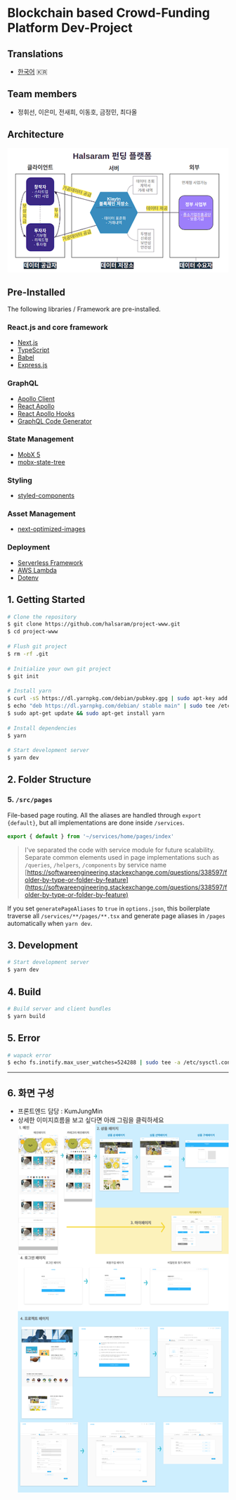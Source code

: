 # Blockchain based Crowd-Funding Platform Dev-Project

## Translations
- [한국어](/translations/ko.md) 🇰🇷

## Team members
- 정휘선, 이은미, 전새희, 이동호, 금정민, 최다올


## Architecture
![](./static/images/architecture.png)

## Pre-Installed
The following libraries / Framework are pre-installed.

### React.js and core framework
- [Next.js](https://nextjs.org)
- [TypeScript](https://www.typescriptlang.org)
- [Babel](https://babeljs.io)
- [Express.js](https://expressjs.com)

### GraphQL
- [Apollo Client](https://github.com/apollographql/apollo-client)
- [React Apollo](https://github.com/apollographql/react-apollo)
- [React Apollo Hooks](https://github.com/trojanowski/react-apollo-hooks)
- [GraphQL Code Generator](https://graphql-code-generator.com)

### State Management
- [MobX 5](https://github.com/mobxjs/mobx)
- [mobx-state-tree](https://github.com/mobxjs/mobx-state-tree)

### Styling
- [styled-components](https://www.styled-components.com)

### Asset Management
- [next-optimized-images](https://github.com/cyrilwanner/next-optimized-images)

### Deployment
- [Serverless Framework](https://serverless.com)
- [AWS Lambda](https://aws.amazon.com/lambda)
- [Dotenv](https://github.com/motdotla/dotenv)

## 1. Getting Started
```bash
# Clone the repository
$ git clone https://github.com/halsaram/project-www.git
$ cd project-www

# Flush git project
$ rm -rf .git

# Initialize your own git project
$ git init

# Install yarn
$ curl -sS https://dl.yarnpkg.com/debian/pubkey.gpg | sudo apt-key add -
$ echo "deb https://dl.yarnpkg.com/debian/ stable main" | sudo tee /etc/apt/sources.list.d/yarn.list
$ sudo apt-get update && sudo apt-get install yarn

# Install dependencies
$ yarn

# Start development server
$ yarn dev
```

## 2. Folder Structure
### 5. `/src/pages`
File-based page routing. All the aliases are handled through `export {default}`, but all implementations are done inside `/services`.
```typescript
export { default } from '~/services/home/pages/index'
```
> I've separated the code with service module for future scalability. Separate common elements used in page implementations such as `/queries`, `/helpers`, `/components` by service name [https://softwareengineering.stackexchange.com/questions/338597/folder-by-type-or-folder-by-feature](https://softwareengineering.stackexchange.com/questions/338597/folder-by-type-or-folder-by-feature)

If you set `generatePageAliases` to `true` in `options.json`, this boilerplate traverse all `/services/**/pages/**.tsx` and generate page aliases in `/pages` automatically when `yarn dev`.

## 3. Development
```bash
# Start development server
$ yarn dev
```

## 4. Build
```bash
# Build server and client bundles
$ yarn build
```

## 5. Error
```bash
# wapack error
$ echo fs.inotify.max_user_watches=524288 | sudo tee -a /etc/sysctl.conf && sudo sysctl -p
```

---
## 6. 화면 구성
- 프론트엔드 담당 : KumJungMin
- 상세한 이미지흐름을 보고 싶다면 아래 그림을 클릭하세요
<a href="https://xd.adobe.com/view/f43e6832-6832-4ecf-7f04-b67f648a3be1-820f/?fullscreen&hints=off"><img src="/git_image/front.png"></a>

